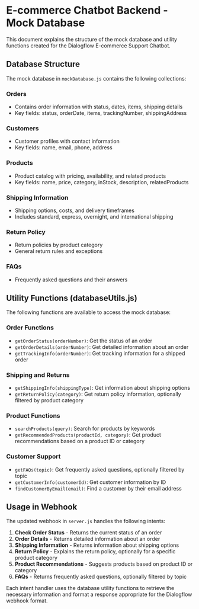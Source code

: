 # E-commerce Chatbot Backend - Mock Database

This document explains the structure of the mock database and utility functions created for the Dialogflow E-commerce Support Chatbot.

## Database Structure

The mock database in `mockDatabase.js` contains the following collections:

### Orders
- Contains order information with status, dates, items, shipping details
- Key fields: status, orderDate, items, trackingNumber, shippingAddress

### Customers
- Customer profiles with contact information
- Key fields: name, email, phone, address

### Products
- Product catalog with pricing, availability, and related products
- Key fields: name, price, category, inStock, description, relatedProducts

### Shipping Information
- Shipping options, costs, and delivery timeframes
- Includes standard, express, overnight, and international shipping

### Return Policy
- Return policies by product category
- General return rules and exceptions

### FAQs
- Frequently asked questions and their answers

## Utility Functions (databaseUtils.js)

The following functions are available to access the mock database:

### Order Functions
- `getOrderStatus(orderNumber)`: Get the status of an order
- `getOrderDetails(orderNumber)`: Get detailed information about an order
- `getTrackingInfo(orderNumber)`: Get tracking information for a shipped order

### Shipping and Returns
- `getShippingInfo(shippingType)`: Get information about shipping options
- `getReturnPolicy(category)`: Get return policy information, optionally filtered by product category

### Product Functions
- `searchProducts(query)`: Search for products by keywords
- `getRecommendedProducts(productId, category)`: Get product recommendations based on a product ID or category

### Customer Support
- `getFAQs(topic)`: Get frequently asked questions, optionally filtered by topic
- `getCustomerInfo(customerId)`: Get customer information by ID
- `findCustomerByEmail(email)`: Find a customer by their email address

## Usage in Webhook

The updated webhook in `server.js` handles the following intents:

1. **Check Order Status** - Returns the current status of an order
2. **Order Details** - Returns detailed information about an order
3. **Shipping Information** - Returns information about shipping options
4. **Return Policy** - Explains the return policy, optionally for a specific product category
5. **Product Recommendations** - Suggests products based on product ID or category
6. **FAQs** - Returns frequently asked questions, optionally filtered by topic

Each intent handler uses the database utility functions to retrieve the necessary information and format a response appropriate for the Dialogflow webhook format.
